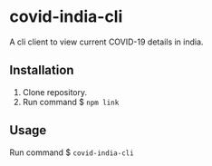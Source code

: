 # covid-india-cli

A cli client to view current COVID-19 details in india.

## Installation

1. Clone repository.
2. Run command \$ `npm link`

## Usage

Run command \$ `covid-india-cli`

